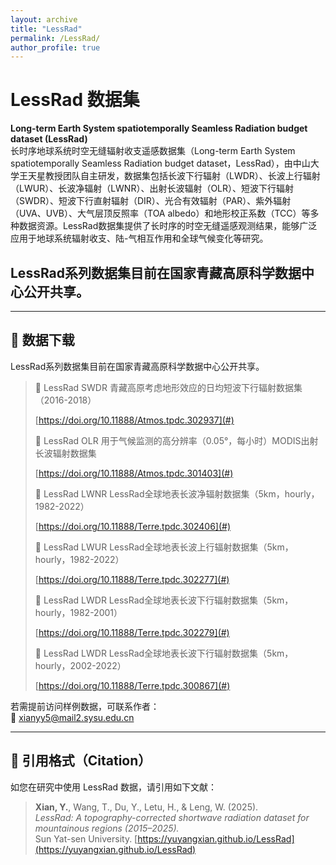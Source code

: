 ```yaml
---
layout: archive
title: "LessRad"
permalink: /LessRad/
author_profile: true
---
```


# LessRad 数据集

**Long-term Earth System spatiotemporally Seamless Radiation budget dataset (LessRad)**  
长时序地球系统时空无缝辐射收支遥感数据集（Long-term Earth System spatiotemporally Seamless Radiation budget dataset，LessRad），由中山大学王天星教授团队自主研发，数据集包括长波下行辐射（LWDR）、长波上行辐射（LWUR）、长波净辐射（LWNR）、出射长波辐射（OLR）、短波下行辐射（SWDR）、短波下行直射辐射（DIR）、光合有效辐射（PAR）、紫外辐射（UVA、UVB）、大气层顶反照率（TOA albedo）和地形校正系数（TCC）等多种数据资源。LessRad数据集提供了长时序的时空无缝遥感观测结果，能够广泛应用于地球系统辐射收支、陆-气相互作用和全球气候变化等研究。

LessRad系列数据集目前在国家青藏高原科学数据中心公开共享。
---


---

## 📂 数据下载

LessRad系列数据集目前在国家青藏高原科学数据中心公开共享。


> 🔗 LessRad SWDR
> 青藏高原考虑地形效应的日均短波下行辐射数据集（2016-2018）
>
> [https://doi.org/10.11888/Atmos.tpdc.302937](#)
>
> 
> 🔗 LessRad OLR
> 用于气候监测的高分辨率（0.05°，每小时）MODIS出射长波辐射数据集
> 
> [https://doi.org/10.11888/Atmos.tpdc.301403](#)
>
> 
> 🔗 LessRad LWNR
> LessRad全球地表长波净辐射数据集（5km，hourly，1982-2022）
> 
> [https://doi.org/10.11888/Terre.tpdc.302406](#)
>
> 
> 🔗 LessRad LWUR
> LessRad全球地表长波上行辐射数据集（5km，hourly，1982-2022）
> 
> [https://doi.org/10.11888/Terre.tpdc.302277](#)
>
> 
> 🔗 LessRad LWDR
> LessRad全球地表长波下行辐射数据集（5km，hourly，1982-2001）
> 
> [https://doi.org/10.11888/Terre.tpdc.302279](#)
>
> 
> 🔗 LessRad LWDR
> LessRad全球地表长波下行辐射数据集（5km，hourly，2002-2022）
> 
> [https://doi.org/10.11888/Terre.tpdc.300867](#)

若需提前访问样例数据，可联系作者：  
📧 [xianyy5@mail2.sysu.edu.cn](mailto:xianyy5@mail2.sysu.edu.cn)

---

## 📖 引用格式（Citation）

如您在研究中使用 LessRad 数据，请引用如下文献：
> **Xian, Y.**, Wang, T., Du, Y., Letu, H., & Leng, W. (2025).  
> *LessRad: A topography-corrected shortwave radiation dataset for mountainous regions (2015–2025).*  
> Sun Yat-sen University. [https://yuyangxian.github.io/LessRad](https://yuyangxian.github.io/LessRad)
